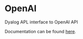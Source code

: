 # OpenAI
Dyalog APL interface to OpenAI API

Documentation can be found [here](https://dyalog.github.io/OpenAI).
